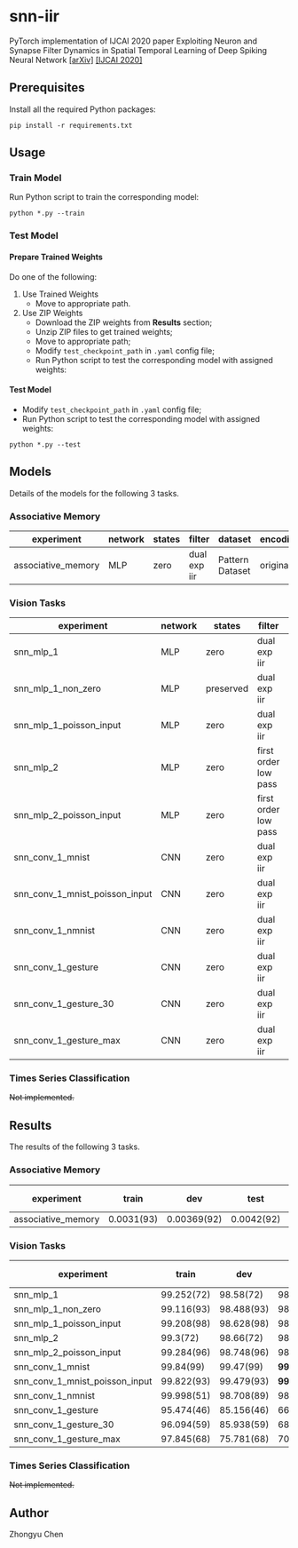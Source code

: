 # snn-iir

PyTorch implementation of IJCAI 2020 paper Exploiting Neuron and Synapse Filter Dynamics in Spatial Temporal Learning of Deep Spiking Neural Network
[[arXiv]](https://arxiv.org/abs/2003.02944) [[IJCAI 2020]](https://www.ijcai.org/Proceedings/2020/388)

## Prerequisites

Install all the required Python packages:
```
pip install -r requirements.txt
```

## Usage

### Train Model

Run Python script to train the corresponding model:
```
python *.py --train
```

### Test Model

#### Prepare Trained Weights

Do one of the following:
1. Use Trained Weights
    * Move to appropriate path.
2. Use ZIP Weights
    * Download the ZIP weights from __Results__ section;
    * Unzip ZIP files to get trained weights;
    * Move to appropriate path;
    * Modify `test_checkpoint_path` in `.yaml` config file;
    * Run Python script to test the corresponding model with assigned weights:

#### Test Model

* Modify `test_checkpoint_path` in `.yaml` config file;
* Run Python script to test the corresponding model with assigned weights:
```
python *.py --test
```

## Models

Details of the models for the following 3 tasks.

### Associative Memory

|experiment|network|states|filter|dataset|encoding|length|
|----------|-------|------|------|-------|--------|------|
|associative_memory|MLP|zero|dual exp iir|Pattern Dataset|original|300|


### Vision Tasks

|experiment|network|states|filter|dataset|encoding|length|
|----------|-------|------|------|-------|--------|------|
|snn_mlp_1|MLP|zero|dual exp iir|MNIST|copy along time dimension|25|
|snn_mlp_1_non_zero|MLP|preserved|dual exp iir|MNIST|copy along time dimension|25|
|snn_mlp_1_poisson_input|MLP|zero|dual exp iir|MNIST|rate-based poisson|25|
|snn_mlp_2|MLP|zero|first order low pass|MNIST|copy along time dimension|25|
|snn_mlp_2_poisson_input|MLP|zero|first order low pass|MNIST|rate-based poisson|25|
|snn_conv_1_mnist|CNN|zero|dual exp iir|MNIST|copy along time dimension|25|
|snn_conv_1_mnist_poisson_input|CNN|zero|dual exp iir|MNIST|rate-based poisson|25|
|snn_conv_1_nmnist|CNN|zero|dual exp iir|N-MNIST|accumulate within time window(OR)|30|
|snn_conv_1_gesture|CNN|zero|dual exp iir|DVS128 Gesture Dataset|accumulate within time window(OR)|50|
|snn_conv_1_gesture_30|CNN|zero|dual exp iir|DVS128 Gesture Dataset|accumulate within time window(OR)|30|
|snn_conv_1_gesture_max|CNN|zero|dual exp iir|DVS128 Gesture Dataset|accumulate within time window(SUM)/frame(MAX)|30|

### Times Series Classification

~~Not implemented.~~

## Results

The results of the following 3 tasks.

### Associative Memory

|experiment|train|dev|test|ZIP weights|paper|
|----------|-----|---|----|-------|-----|
|associative_memory|0.0031(93)|0.00369(92)|0.0042(92)|[92](https://github.com/zhongyuchen/snn-iir/releases/download/v1.0.0/associative_memory_checkpoint_92.zip)|-|

### Vision Tasks

|experiment|train|dev|test|ZIP weights|paper|
|----------|-----|---|----|-------|-----|
|snn_mlp_1|99.252(72)|98.58(72)|98.94(72)|[72](https://github.com/zhongyuchen/snn-iir/releases/download/v1.0.0/checkpoint_snn_mlp_1_72_20210111-051825.zip)|-|
|snn_mlp_1_non_zero|99.116(93)|98.488(93)|98.858(93)|[93](https://github.com/zhongyuchen/snn-iir/releases/download/v1.0.0/checkpoint_snn_mlp_1_non_zero_93_20210111-145608.zip)|-|
|snn_mlp_1_poisson_input|99.208(98)|98.628(98)|98.928(98)|[98](https://github.com/zhongyuchen/snn-iir/releases/download/v1.0.0/checkpoint_snn_mlp_1_poisson_input_98_20210112-020238.zip)|-|
|snn_mlp_2|99.3(72)|98.66(72)|98.96(72)|[72](https://github.com/zhongyuchen/snn-iir/releases/download/v1.0.0/checkpoint_snn_mlp_2_72_20210111-041817.zip)|-|
|snn_mlp_2_poisson_input|99.284(96)|98.748(96)|98.978(96)|[96](https://github.com/zhongyuchen/snn-iir/releases/download/v1.0.0/checkpoint_snn_mlp_2_poisson_input_96_20210112-004922.zip)|-|
|snn_conv_1_mnist|99.84(99)|99.47(99)|__99.59__(99)|[99](https://github.com/zhongyuchen/snn-iir/releases/download/v1.0.0/checkpoint_snn_conv_1_mnist_99_20210112-050334.zip)|-|
|snn_conv_1_mnist_poisson_input|99.822(93)|99.479(93)|__99.519__(93)|[93](https://github.com/zhongyuchen/snn-iir/releases/download/v1.0.0/checkpoint_snn_conv_1_mnist_poisson_input_93_20210113-044956.zip)|99.46|
|snn_conv_1_nmnist|99.998(51)|98.708(89)|98.558(89)|[89](https://github.com/zhongyuchen/snn-iir/releases/download/v1.0.0/checkpoint_snn_conv_1_nmnist_89_20210115-131718.zip)|__99.39__|
|snn_conv_1_gesture|95.474(46)|85.156(46)|66.319(46)|[46](https://github.com/zhongyuchen/snn-iir/releases/download/v1.0.0/checkpoint_snn_conv_1_gesture_46_20210124-140846.zip)|__96.09__|
|snn_conv_1_gesture_30|96.094(59)|85.938(59)|68.75(59)|[59](https://github.com/zhongyuchen/snn-iir/releases/download/v1.0.0/checkpoint_snn_conv_1_gesture_30_59_20210124-131913.zip)|__96.09__|
|snn_conv_1_gesture_max|97.845(68)|75.781(68)|70.486(68)|[68](https://github.com/zhongyuchen/snn-iir/releases/download/v1.0.0/checkpoint_snn_conv_1_gesture_max_68_20210125-122242.zip)|__96.09__|

### Times Series Classification

~~Not implemented.~~

## Author

Zhongyu Chen

